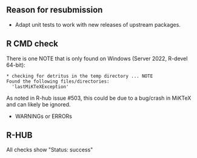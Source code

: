 ## Reason for resubmission

- Adapt unit tests to work with new releases of upstream packages. 

## R CMD check

There is one NOTE that is only found on Windows (Server 2022, R-devel 64-bit):

```
* checking for detritus in the temp directory ... NOTE
Found the following files/directories:
  'lastMiKTeXException'
```

As noted in R-hub issue #503, this could be due to a bug/crash in MiKTeX and can likely be ignored.

- WARNINGs or ERRORs

## R-HUB
All checks show "Status: success"